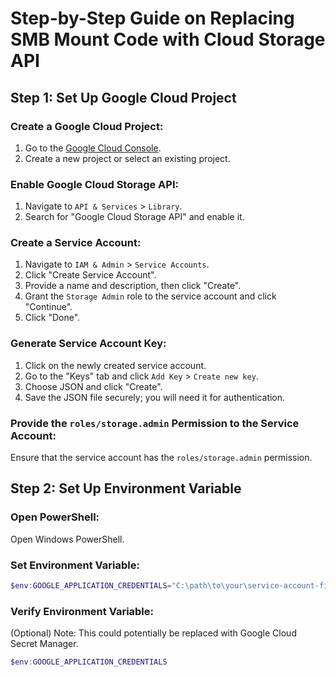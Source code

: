 # Step-by-Step Guide on Replacing SMB Mount Code with Cloud Storage API

## Step 1: Set Up Google Cloud Project

### Create a Google Cloud Project:
1. Go to the [Google Cloud Console](https://console.cloud.google.com/).
2. Create a new project or select an existing project.

### Enable Google Cloud Storage API:
1. Navigate to `API & Services` > `Library`.
2. Search for "Google Cloud Storage API" and enable it.

### Create a Service Account:
1. Navigate to `IAM & Admin` > `Service Accounts`.
2. Click "Create Service Account".
3. Provide a name and description, then click "Create".
4. Grant the `Storage Admin` role to the service account and click "Continue".
5. Click "Done".

### Generate Service Account Key:
1. Click on the newly created service account.
2. Go to the "Keys" tab and click `Add Key` > `Create new key`.
3. Choose JSON and click "Create".
4. Save the JSON file securely; you will need it for authentication.

### Provide the `roles/storage.admin` Permission to the Service Account:
Ensure that the service account has the `roles/storage.admin` permission.

## Step 2: Set Up Environment Variable

### Open PowerShell:
Open Windows PowerShell.

### Set Environment Variable:
```powershell
$env:GOOGLE_APPLICATION_CREDENTIALS="C:\path\to\your\service-account-file.json"
```
### Verify Environment Variable:

(Optional) Note: This could potentially be replaced with Google Cloud Secret Manager.
```powershell
$env:GOOGLE_APPLICATION_CREDENTIALS
```


